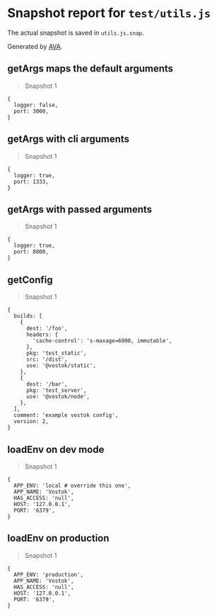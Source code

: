 # Snapshot report for `test/utils.js`

The actual snapshot is saved in `utils.js.snap`.

Generated by [AVA](https://avajs.dev).

## getArgs maps the default arguments

> Snapshot 1

    {
      logger: false,
      port: 3000,
    }

## getArgs with cli arguments

> Snapshot 1

    {
      logger: true,
      port: 1333,
    }

## getArgs with passed arguments

> Snapshot 1

    {
      logger: true,
      port: 8000,
    }

## getConfig

> Snapshot 1

    {
      builds: [
        {
          dest: '/foo',
          headers: {
            'cache-control': 's-maxage=6000, immutable',
          },
          pkg: 'test_static',
          src: '/dist',
          use: '@vostok/static',
        },
        {
          dest: '/bar',
          pkg: 'test_server',
          use: '@vostok/node',
        },
      ],
      comment: 'example vostok config',
      version: 2,
    }

## loadEnv on dev mode

> Snapshot 1

    {
      APP_ENV: 'local # override this one',
      APP_NAME: 'Vostok',
      HAS_ACCESS: 'null',
      HOST: '127.0.0.1',
      PORT: '6379',
    }

## loadEnv on production

> Snapshot 1

    {
      APP_ENV: 'production',
      APP_NAME: 'Vostok',
      HAS_ACCESS: 'null',
      HOST: '127.0.0.1',
      PORT: '6379',
    }
